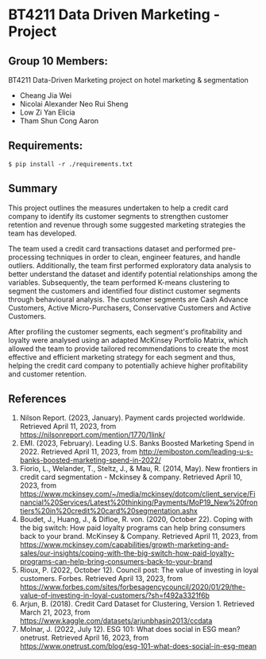 # BT4211 Data Driven Marketing - Project

## Group 10 Members:

BT4211 Data-Driven Marketing project on hotel marketing &amp; segmentation
- Cheang Jia Wei
- Nicolai Alexander Neo Rui Sheng
- Low Zi Yan Elicia
- Tham Shun Cong Aaron

## Requirements:
````
$ pip install -r ./requirements.txt
````
## Summary
This project outlines the measures undertaken to help a credit card company to identify its customer segments to strengthen customer retention and revenue through some suggested marketing strategies the team has developed. 

The team used a credit card transactions dataset and performed pre-processing techniques in order to clean, engineer features, and handle outliers. Additionally, the team first performed exploratory data analysis to better understand the dataset and identify potential relationships among the variables. Subsequently, the team performed K-means clustering to segment the customers and identified four distinct customer segments through behavioural analysis. The customer segments are Cash Advance Customers, Active Micro-Purchasers, Conservative Customers and Active Customers. 

After profiling the customer segments, each segment's profitability and loyalty were analysed using an adapted McKinsey Portfolio Matrix, which allowed the team to provide tailored recommendations to create the most effective and efficient marketing strategy for each segment and thus, helping the credit card company to potentially achieve higher profitability and customer retention.

## References
1. Nilson Report. (2023, January). Payment cards projected worldwide. Retrieved April 11, 2023, from https://nilsonreport.com/mention/1770/1link/ 
2. EMI. (2023, February). Leading U.S. Banks Boosted Marketing Spend in 2022. Retrieved April 11, 2023, from http://emiboston.com/leading-u-s-banks-boosted-marketing-spend-in-2022/ 
3. Fiorio, L., Welander, T., Steltz, J., & Mau, R. (2014, May). New frontiers in credit card segmentation - Mckinsey & company. Retrieved April 10, 2023, from https://www.mckinsey.com/~/media/mckinsey/dotcom/client_service/Financial%20Services/Latest%20thinking/Payments/MoP19_New%20frontiers%20in%20credit%20card%20segmentation.ashx 
4. Boudet, J., Huang, J., & Difloe, R. von. (2020, October 22). Coping with the big switch: How paid loyalty programs can help bring consumers back to your brand. McKinsey & Company. Retrieved April 11, 2023, from https://www.mckinsey.com/capabilities/growth-marketing-and-sales/our-insights/coping-with-the-big-switch-how-paid-loyalty-programs-can-help-bring-consumers-back-to-your-brand 
5. Rioux, P. (2022, October 12). Council post: The value of investing in loyal customers. Forbes. Retrieved April 13, 2023, from https://www.forbes.com/sites/forbesagencycouncil/2020/01/29/the-value-of-investing-in-loyal-customers/?sh=f492a3321f6b 
6. Arjun, B. (2018). Credit Card Dataset for Clustering, Version 1. Retrieved March 21, 2023, from https://www.kaggle.com/datasets/arjunbhasin2013/ccdata
7. Molnar, J. (2022, July 12). ESG 101: What does social in ESG mean? onetrust. Retrieved April 16, 2023, from https://www.onetrust.com/blog/esg-101-what-does-social-in-esg-mean
